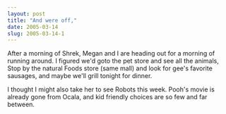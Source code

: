 ```yaml
---
layout: post
title: "And were off,"
date: 2005-03-14
slug: 2005-03-14-1
---
```


After a morning of Shrek, Megan and I are heading out for a morning of running around.  I figured we&apos;d goto the pet store and see all the animals, Stop by the natural Foods store (same mall) and look for gee&apos;s favorite sausages, and maybe we&apos;ll grill tonight for dinner.

I thought I might also take her to see Robots this week.  Pooh&apos;s movie is already gone from Ocala, and kid friendly choices are so few and far between.

